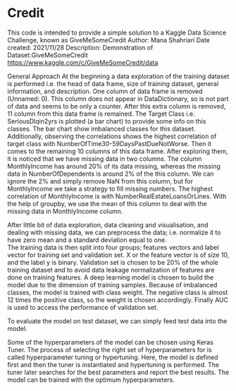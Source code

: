 # Credit
This code is intended to provide a simple solution to a Kaggle Data Science Challenge, known as GiveMeSomeCredit 
 Author: Mana Shahriari Date created: 2021/11/28 
 Description: Demonstration of Dataset:GiveMeSomeCredit https://www.kaggle.com/c/GiveMeSomeCredit/data

General Approach
At the beginning a data exploration of the training dataset is performed i.e. the head of data frame, size of training dataset, general information, and description. One column of data frame is removed (Unnamed: 0). This column does not appear in DataDictionary, so is not part of data and seems to be only a counter. After this extra column is removed, 11 column from this data frame is remained. 
The Target Class i.e. SeriousDlqin2yrs is plotted (a bar chart) to provide some info on this classes. The bar chart show imbalanced classes for this dataset. Additionally, observing the correlations shows the highest correlation of target class with NumberOfTime30-59DaysPastDueNotWorse. 
Then it comes to the remaining 10 columns of this data frame. After exploring them, it is noticed that we have missing data in two columns. The column MonthlyIncome has around 20% of its data missing, whereas the missing data in NumberOfDependents is around 2% of the this column. We can ignore the 2% and simply remove NaN from this column, but for MonthlyIncome we take a strategy to fill missing numbers. The highest correlation of MonthlyIncome is with NumberRealEstateLoansOrLines. With the help of groupby, we use the mean of this column to deal with the missing data in MonthlyIncome column. 

After little bit of data exploration, data cleaning and visualisation, and dealing with missing data, we can preprocess the data; i.e. normalize it to have zero mean and a standard deviation equal to one.  
The training data is then split into four groups; features vectors and label vector for training set and validation set. X or the feature vector is of size 10, and the label y is binary. Validation set is chosen to be 20% of the whole training dataset and to avoid data leakage normalization of features are done on training features. 
A deep learning model is chosen to build the model due to the dimension of training samples. Because of imbalanced classes, the model is trained with class weight. The negative class is almost 12 times the positive class, so the weight is chosen accordingly. 
Finally AUC is used to access the performance of validation set. 

To evaluate the model on test dataset, we can simply feed test data into the model.

Some of the hyperparameters of the model can be chosen using Keras Tuner. The process of selecting the right set of hyperparameters for is called hyperparameter tuning or hypertuning. Here, the model is defined first and then the tuner is instantiated and hypertuning is performed. The tuner later searches for the best parameters and report the best results. The model can be trained with the optimum hyperparameters.


